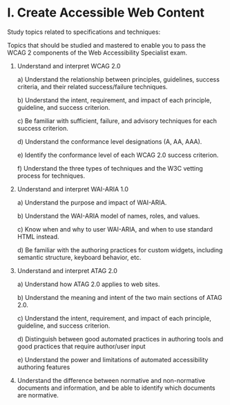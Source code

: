 # I. Create Accessible Web Content

Study topics related to specifications and techniques:

Topics that should be studied and mastered to enable you to pass the WCAG 2 components of the Web Accessibility Specialist exam.
1. Understand and interpret WCAG 2.0
    
    a) Understand the relationship between principles, guidelines, success criteria, and their related success/failure techniques.

    b) Understand the intent, requirement, and impact of each principle, guideline, and success criterion.

    c) Be familiar with sufficient, failure, and advisory techniques for each success criterion.

    d) Understand the conformance level designations (A, AA, AAA).

    e) Identify the conformance level of each WCAG 2.0 success criterion. 

    f) Understand the three types of techniques and the W3C vetting process for techniques.
2. Understand and interpret WAI-ARIA 1.0

    a) Understand the purpose and impact of WAI-ARIA. 

    b) Understand the WAI-ARIA model of names, roles, and values.

    c) Know when and why to user WAI-ARIA, and when to use standard HTML instead.

    d) Be familiar with the authoring practices for custom widgets, including semantic structure, keyboard behavior, etc.
3. Understand and interpret ATAG 2.0

    a) Understand how ATAG 2.0 applies to web sites.

    b) Understand the meaning and intent of the two main sections of ATAG 2.0.

    c) Understand the intent, requirement, and impact of each principle, guideline, and success criterion.

    d) Distinguish between good automated practices in authoring tools and good practices that require author/user input

    e) Understand the power and limitations of automated accessibility authoring features
4.	Understand the difference between normative and non-normative documents and information, and be able to identify which documents are normative.
